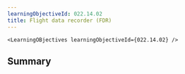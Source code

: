```yaml
---
learningObjectiveId: 022.14.02
title: Flight data recorder (FDR)
---
```


```tsx eval
<LearningOBjectives learningObjectiveId={022.14.02} />
```

## Summary
